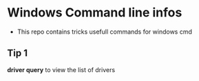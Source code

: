 # Windows Command line infos
* This repo contains tricks usefull commands for windows cmd
## Tip 1
   **driver query**
   to view the list of drivers
